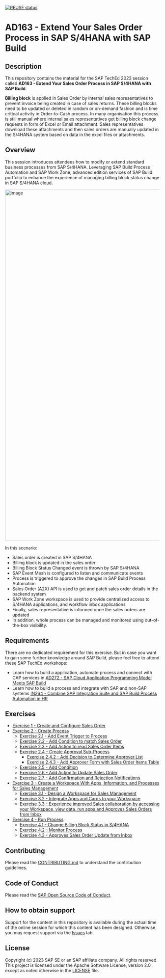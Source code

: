 [![REUSE status](https://api.reuse.software/badge/github.com/SAP-samples/teched2023-AD163)](https://api.reuse.software/info/github.com/SAP-samples/teched2023-AD163)

# AD163 - Extend Your Sales Order Process in SAP S/4HANA with SAP Build

## Description

This repository contains the material for the SAP TechEd 2023 session called **AD163 - Extend Your Sales Order Process in SAP S/4HANA with SAP Build**. 

**Billing block** is applied in Sales Order by internal sales representatives to prevent invoice being created in case of sales returns. These billing blocks need to be updated or deleted in random or on-demand fashion and is time critical activity in Order-to-Cash process. In many organisation this process is still manual where internal sales representatives get billing block change requests in form of Excel or Email attachment. Sales representatives download these attachments and then sales orders are manually updated in the S/4HANA system based on data in the excel files or attachments.


## Overview

This session introduces attendees how to modify or extend standard business processes from SAP S/4HANA. Leveraging SAP Build Process Automation and SAP Work Zone, advanced edition services of SAP Build portfolio to enhance the experience of managing billing block status change in SAP S/4HANA cloud. 

<img width="1145" alt="image" src="https://github.com/SAP-samples/teched2023-AD163/assets/34297037/dc3d166f-cf68-4d08-ab81-09c0a0e3e782">


In this scenario: <br>
- Sales order is created in SAP S/4HANA
- Billing block is updated in the sales order
- Billing Block Status Changed event is thrown by SAP S/4HANA
- SAP Event Mesh is configured to listen and communicate events 
- Process is triggered to approve the changes in SAP Build Process Automation
- Sales Order (A2X) API is used to get and patch sales order details in the backend system
- SAP Work Zone workspace is used to provide centralized access to S/4HANA applications, and workflow inbox applications
- Finally, sales representative is informed once the sales orders are updated
- In addition, whole process can be managed and monitored using out-of-the-box visibility.
    

## Requirements

There are no dedicated requirement for this exercise. But in case you want to gain some further knowledge around SAP Build, please feel free to attend these SAP TechEd workshops:
- Learn how to build a application, automate process and connect with CAP services in [AD272 - SAP Cloud Application Programming Model Meets SAP Build](https://github.com/SAP-samples/teched2023-AD272)
- Learn how to build a process and integrate with SAP and non-SAP systems [IN264 - Combine SAP Integration Suite and SAP Build Process Automation in HR](https://github.com/SAP-samples/teched2023-IN264)

## Exercises

- [Exercise 1 - Create and Configure Sales Order](exercises/ex1/)
- [Exercise 2 - Create Process](exercises/ex2/)
    - [Exercise 2.1 - Add Event Trigger to Process](exercises/ex2#exercise-21-sub-exercise-1-description)
    - [Exercise 2.2 - Add Condition to match Sales Order](exercises/ex2#exercise-22-sub-exercise-1-description)
    - [Exercise 2.3 - Add Action to read Sales Order Items](exercises/ex2#exercise-23-sub-exercise-1-description)
    - [Exercise 2.4 - Create Approval Sub-Process](exercises/ex2#exercise-24-sub-exercise-2-description)
      - [Exercise 2.4.2 - Add Decision to Determine Approver List](exercises/ex2#exercise-24-sub-exercise-2-description)
      - [Exercise 2.4.3 - Add Approver Form with Sales Order Items Table](exercises/ex2#exercise-24-sub-exercise-2-description)
    - [Exercise 2.5 - Add Condition](exercises/ex2#exercise-25-sub-exercise-2-description)
    - [Exercise 2.6 - Add Action to Update Sales Order](exercises/ex2#exercise-26-sub-exercise-2-description)
    - [Exercise 2.7 - Add Confirmation and Rejection Notifications](exercises/ex2#exercise-27-sub-exercise-2-description)
- [Exercise 3 - Create a Workspace With Apps, Information, and Processes for Sales Management](exercises/3_CreateWorkspace/)
    - [Exercise 3.1 - Design a Workspace for Sales Management](exercises/3_CreateWorkspace#exercise-41-sub-exercise-1-description)
    - [Exercise 3.2 - Integrate Apps and Cards to your Workspace](exercises/3_CreateWorkspace#exercise-42-sub-exercise-2-description)
    - [Exercise 3.3 - Experience improved Sales collaboration by accessing your Workspace, view data, run apps and Approves Sales Orders from Inbox](exercises/3_CreateWorkspace#exercise-43-sub-exercise-3-description)
- [Exercise 4 - Run Process](exercises/ex3/)
    - [Exercise 4.1 - Change Billing Block Status in S/4HANA](exercises/ex3#exercise-31-sub-exercise-1-description)
    - [Exercise 4.2 - Monitor Process](exercises/ex3#exercise-32-sub-exercise-2-description)
    - [Exercise 4.3 - Approves Sales Order Update from Inbox](exercises/ex3#exercise-33-sub-exercise-3-description)
  
  

## Contributing
Please read the [CONTRIBUTING.md](./CONTRIBUTING.md) to understand the contribution guidelines.

## Code of Conduct
Please read the [SAP Open Source Code of Conduct](https://github.com/SAP-samples/.github/blob/main/CODE_OF_CONDUCT.md).

## How to obtain support

Support for the content in this repository is available during the actual time of the online session for which this content has been designed. Otherwise, you may request support via the [Issues](../../issues) tab.

## License
Copyright (c) 2023 SAP SE or an SAP affiliate company. All rights reserved. This project is licensed under the Apache Software License, version 2.0 except as noted otherwise in the [LICENSE](LICENSES/Apache-2.0.txt) file.
